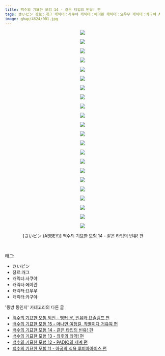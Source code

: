```yaml
---
title: 백수의 기묘한 모험 14 - 같은 타입의 빈유! 편
tags: さいピン 장르：개그 캐릭터：사쿠야 캐릭터：에이린 캐릭터：요우무 캐릭터：카구야 ABBEY 동방_동인지
image: ghap/4624/001.jpg
---
```

<div class="article">
<p style="text-align: center; clear: none; float: none;"><img src="{{ site.nasurl }}/ghap/4624/001.jpg"/></p>
<p style="text-align: center; clear: none; float: none;"><img src="{{ site.nasurl }}/ghap/4624/002.jpg"/></p>
<p style="text-align: center; clear: none; float: none;"><img src="{{ site.nasurl }}/ghap/4624/003.jpg"/></p>
<p style="text-align: center; clear: none; float: none;"><img src="{{ site.nasurl }}/ghap/4624/004.jpg"/></p>
<p style="text-align: center; clear: none; float: none;"><img src="{{ site.nasurl }}/ghap/4624/005.jpg"/></p>
<p style="text-align: center; clear: none; float: none;"><img src="{{ site.nasurl }}/ghap/4624/006.jpg"/></p>
<p style="text-align: center; clear: none; float: none;"><img src="{{ site.nasurl }}/ghap/4624/007.jpg"/></p>
<p style="text-align: center; clear: none; float: none;"><img src="{{ site.nasurl }}/ghap/4624/008.jpg"/></p>
<p style="text-align: center; clear: none; float: none;"><img src="{{ site.nasurl }}/ghap/4624/009.jpg"/></p>
<p style="text-align: center; clear: none; float: none;"><img src="{{ site.nasurl }}/ghap/4624/010.jpg"/></p>
<p style="text-align: center; clear: none; float: none;"><img src="{{ site.nasurl }}/ghap/4624/011.jpg"/></p>
<p style="text-align: center; clear: none; float: none;"><img src="{{ site.nasurl }}/ghap/4624/012.jpg"/></p>
<p style="text-align: center; clear: none; float: none;"><img src="{{ site.nasurl }}/ghap/4624/013.jpg"/></p>
<p style="text-align: center; clear: none; float: none;"><img src="{{ site.nasurl }}/ghap/4624/014.jpg"/></p>
<p style="text-align: center; clear: none; float: none;"><img src="{{ site.nasurl }}/ghap/4624/015.jpg"/></p>
<p style="text-align: center; clear: none; float: none;"><img src="{{ site.nasurl }}/ghap/4624/016.jpg"/></p>
<p style="text-align: center; clear: none; float: none;"><img src="{{ site.nasurl }}/ghap/4624/017.jpg"/></p>
<p style="text-align: center; clear: none; float: none;"><img src="{{ site.nasurl }}/ghap/4624/018.jpg"/></p>
<p style="text-align: center; clear: none; float: none;"><img src="{{ site.nasurl }}/ghap/4624/019.jpg"/></p>
<p style="text-align: center; clear: none; float: none;"><img src="{{ site.nasurl }}/ghap/4624/020.jpg"/></p>
<p style="text-align: center; clear: none; float: none;"><img src="{{ site.nasurl }}/ghap/4624/021.jpg"/></p>
<p style="text-align: center; clear: none; float: none;"><img src="{{ site.nasurl }}/ghap/4624/022.jpg"/></p>
<p style="text-align: center; clear: none; float: none;"> [さいピン (ABBEY)] 백수의 기묘한 모험 14 - 같은 타입의 빈유! 편</p>
<p><br/></p>
</div><div class="tagTrail">
<p>태그: </p>
<ul>
<li>さいピン</li>
<li>장르:개그</li>
<li>캐릭터:사쿠야</li>
<li>캐릭터:에이린</li>
<li>캐릭터:요우무</li>
<li>캐릭터:카구야</li>
</ul>
</div><div class="another">
<p>'동방 동인지' 카테고리의 다른 글</p>
<ul>
<li><a href="/2018-08-26-ghap_4626">백수의 기묘한 모험 외전 - 앵커 문, 빈유와 요술램프 편</a></li>
<li><a href="/2018-08-26-ghap_4625">백수의 기묘한 모험 15 - 머나먼 여행길, 작별이다 거유여 편</a></li>
<li><a href="/2018-08-26-ghap_4624">백수의 기묘한 모험 14 - 같은 타입의 빈유! 편</a></li>
<li><a href="/2018-08-26-ghap_4623">백수의 기묘한 모험 13 - 최후의 좌약! 편</a></li>
<li><a href="/2018-08-26-ghap_4622">백수의 기묘한 모험 12 - PADIO의 세계 편</a></li>
<li><a href="/2018-08-26-ghap_4621">백수의 기묘한 모험 11 - 아공의 식욕 루미아아이스 편</a></li>
</ul>
</div><div class="cb_module cb_fluid">
<div class="cb_wrt cb_profile">
</div><!-- commentList close -->
</div>
